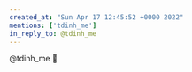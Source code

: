 ```yaml
---
created_at: "Sun Apr 17 12:45:52 +0000 2022"
mentions: ['tdinh_me']
in_reply_to: @tdinh_me
---
```


@tdinh_me 👋